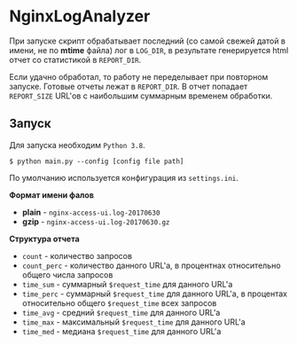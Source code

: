 # NginxLogAnalyzer

При запуске скрипт обрабатывает последний (со самой свежей датой в имени, не по **mtime** файла) лог в `LOG_DIR`, в
результате генерируется html отчет со статистикой в `REPORT_DIR`. 

Если удачно обработал, то работу не переделывает при повторном запуске. Готовые отчеты лежат в `REPORT_DIR`. В отчет
попадает `REPORT_SIZE` URL'ов с наибольшим суммарным временем обработки.

## Запуск
Для запуска необходим `Python 3.8`.
```
$ python main.py --config [config file path]
```
По умолчанию используется конфигурация из `settings.ini`.


**Формат имени фалов**
- **plain** - `nginx-access-ui.log-20170630`
- **gzip** - `nginx-access-ui.log-20170630.gz`

**Структура отчета**
- `count` - количество запросов
- `count_perc` - количество данного URL'а, в процентнах относительно общего числа запросов
- `time_sum` - суммарный `$request_time` для данного URL'а
- `time_perc` - суммарный `$request_time` для данного URL'а, в процентах относительно общего `$request_time` всех запросов
- `time_avg` - средний `$request_time` для данного URL'а
- `time_max` - максимальный `$request_time` для данного URL'а
- `time_med` - медиана `$request_time` для данного URL'а
